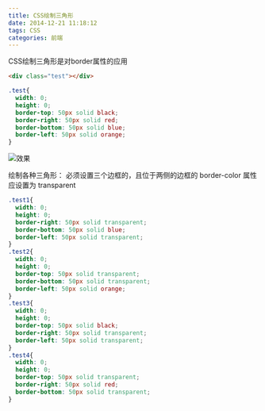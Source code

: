 ```yaml
---
title: CSS绘制三角形
date: 2014-12-21 11:18:12
tags: CSS
categories: 前端
---
```


CSS绘制三角形是对border属性的应用

```html
<div class="test"></div>
```

```css
.test{
  width: 0;
  height: 0;
  border-top: 50px solid black;
  border-right: 50px solid red;
  border-bottom: 50px solid blue;
  border-left: 50px solid orange;
}
```

![效果](https://segmentfault.com/img/bVlP6n)

绘制各种三角形：
必须设置三个边框的，且位于两侧的边框的 border-color 属性应设置为 transparent

```css
.test1{
  width: 0;
  height: 0;
  border-right: 50px solid transparent;
  border-bottom: 50px solid blue;
  border-left: 50px solid transparent;
}
.test2{
  width: 0;
  height: 0;
  border-top: 50px solid transparent;
  border-bottom: 50px solid transparent;
  border-left: 50px solid orange;
}
.test3{
  width: 0;
  height: 0;
  border-top: 50px solid black;
  border-right: 50px solid transparent;
  border-left: 50px solid transparent;
}
.test4{
  width: 0;
  height: 0;
  border-top: 50px solid transparent;
  border-right: 50px solid red;
  border-bottom: 50px solid transparent;
}
```